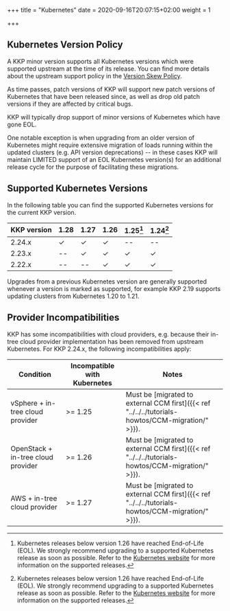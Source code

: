+++
title = "Kubernetes"
date = 2020-09-16T20:07:15+02:00
weight = 1

+++

## Kubernetes Version Policy

A KKP minor version supports all Kubernetes versions which were supported upstream
at the time of its release. You can find more details about the upstream support
policy in the [Version Skew Policy](https://kubernetes.io/docs/setup/release/version-skew-policy/#supported-versions).

As time passes, patch versions of KKP will support new patch versions of Kubernetes
that have been released since, as well as drop old patch versions if they are
affected by critical bugs.

KKP will typically drop support of minor versions of Kubernetes which have gone EOL.

One notable exception is when upgrading from an older version of Kubernetes might
require extensive migration of loads running within the updated clusters (e.g. API
version deprecations) -- in these cases KKP will maintain LIMITED support of an EOL
Kubernetes version(s) for an additional release cycle for the purpose of facilitating
these migrations.

## Supported Kubernetes Versions

In the following table you can find the supported Kubernetes versions for the
current KKP version.

| KKP version          | 1.28 | 1.27 | 1.26 | 1.25[^2] | 1.24[^2] |
| -------------------  | ---- | ---- | ---- | -------- | -------- |
| 2.24.x               | ✓    | ✓    | ✓    | --       | --       |
| 2.23.x               | --   | ✓    | ✓    | ✓        | ✓        |
| 2.22.x               | --   | --   | ✓    | ✓        | ✓        |

[^2]: Kubernetes releases below version 1.26 have reached End-of-Life (EOL). We strongly
recommend upgrading to a supported Kubernetes release as soon as possible. Refer to the
[Kubernetes website](https://kubernetes.io/releases/) for more information on the supported
releases.

Upgrades from a previous Kubernetes version are generally supported whenever a version is
marked as supported, for example KKP 2.19 supports updating clusters from Kubernetes 1.20 to 1.21.

## Provider Incompatibilities

KKP has some incompatibilities with cloud providers, e.g. because their in-tree cloud provider
implementation has been removed from upstream Kubernetes. For KKP 2.24.x, the following incompatibilities
apply:

| Condition                          | Incompatible with Kubernetes | Notes                                                                                             |
|------------------------------------|------------------------------|---------------------------------------------------------------------------------------------------|
| vSphere + in-tree cloud provider   | >= 1.25                      | Must be [migrated to external CCM first]({{< ref "../../../tutorials-howtos/CCM-migration/" >}}). |
| OpenStack + in-tree cloud provider | >= 1.26                      | Must be [migrated to external CCM first]({{< ref "../../../tutorials-howtos/CCM-migration/" >}}). |
| AWS + in-tree cloud provider       | >= 1.27                      | Must be [migrated to external CCM first]({{< ref "../../../tutorials-howtos/CCM-migration/" >}}). |
